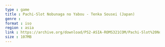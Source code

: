 ```yaml
---
type : game
title : Pachi-Slot Nobunaga no Yabou - Tenka Sousei (Japan)
genre : 
format : iso
region : asia
link : https://archive.org/download/PS2-ASIA-ROMS321COM/Pachi-Slot%20Nobunaga%20no%20Yabou%20-%20Tenka%20Sousei%20%28Japan%29.7z
size : 107MB
---
```

